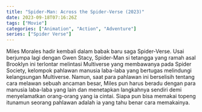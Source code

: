 ```yaml
---
title: "Spider-Man: Across the Spider-Verse (2023)"
date: 2023-09-18T07:16:26Z
tags: ["Movie"]
categories: ["Animation", "Action", "Adventure"]
series: ["Spider Verse"]
---
```


Miles Morales hadir kembali dalam babak baru saga Spider-Verse. Usai berjumpa lagi dengan Gwen Stacy, Spider-Man si tetangga yang ramah asal Brooklyn ini terlontar melintasi Multiverse yang membawanya pada Spider Society, kelompok pahlawan manusia laba-laba yang bertugas melindungi kelangsungan Multiverse. Namun, saat para pahlawan ini berselisih tentang cara melawan sebuah ancaman besar, Miles pun harus beradu dengan para manusia laba-laba yang lain dan menetapkan langkahnya sendiri demi menyelamatkan orang-orang yang ia cintai. Siapa pun bisa memakai topeng itunamun seorang pahlawan adalah ia yang tahu benar cara memakainya.

  <mux-player stream-type="on-demand"
  src="https://kp3d-my.sharepoint.com/personal/ryoo_kp3d_onmicrosoft_com/_layouts/15/download.aspx?share=EfRnCDuFOzRIhmnfcUjCNFYBVogFe1pGo0Jr9zgqnSvt3Q" metadata-video-title="Spider-Man: Across the Spider-Verse (2023)" prefer-playback="mse" controls>
  </mux-player>
  
  
  <script src="https://cdn.jsdelivr.net/npm/@mux/mux-player"></script>
  
  <script src="https://cdn.jsdelivr.net/npm/@mux/mux-player"></script>
  
   <script id="sTWGUkehwj5eYGNwxOYSSaB8CCTUWcsGVGsoolW8EhI" type="application/ld+json">
 {
  "@context": "https://schema.org/",
  "@type": "VideoObject",
  "name": "Spider-Man: Across the Spider-Verse",
  "contentUrl": "https://stream.mux.com/sTWGUkehwj5eYGNwxOYSSaB8CCTUWcsGVGsoolW8EhI.m3u8",
  "thumbnailUrl": "https://www.themoviedb.org/t/p/original/vDJE7JPnPc6fJBMBXdSltYM6yL6.jpg?width=314&fit_mode=preserve&time=25",
  "uploadDate": "2023-09-18T07:16:26Z",
}

</script>